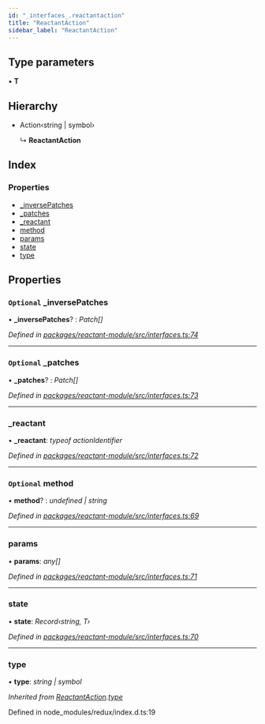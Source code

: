 ```yaml
---
id: "_interfaces_.reactantaction"
title: "ReactantAction"
sidebar_label: "ReactantAction"
---
```


## Type parameters

▪ **T**

## Hierarchy

* Action‹string | symbol›

  ↳ **ReactantAction**

## Index

### Properties

* [_inversePatches](_interfaces_.reactantaction.md#optional-_inversepatches)
* [_patches](_interfaces_.reactantaction.md#optional-_patches)
* [_reactant](_interfaces_.reactantaction.md#_reactant)
* [method](_interfaces_.reactantaction.md#optional-method)
* [params](_interfaces_.reactantaction.md#params)
* [state](_interfaces_.reactantaction.md#state)
* [type](_interfaces_.reactantaction.md#type)

## Properties

### `Optional` _inversePatches

• **_inversePatches**? : *Patch[]*

*Defined in [packages/reactant-module/src/interfaces.ts:74](https://github.com/unadlib/reactant/blob/f1370319/packages/reactant-module/src/interfaces.ts#L74)*

___

### `Optional` _patches

• **_patches**? : *Patch[]*

*Defined in [packages/reactant-module/src/interfaces.ts:73](https://github.com/unadlib/reactant/blob/f1370319/packages/reactant-module/src/interfaces.ts#L73)*

___

###  _reactant

• **_reactant**: *typeof actionIdentifier*

*Defined in [packages/reactant-module/src/interfaces.ts:72](https://github.com/unadlib/reactant/blob/f1370319/packages/reactant-module/src/interfaces.ts#L72)*

___

### `Optional` method

• **method**? : *undefined | string*

*Defined in [packages/reactant-module/src/interfaces.ts:69](https://github.com/unadlib/reactant/blob/f1370319/packages/reactant-module/src/interfaces.ts#L69)*

___

###  params

• **params**: *any[]*

*Defined in [packages/reactant-module/src/interfaces.ts:71](https://github.com/unadlib/reactant/blob/f1370319/packages/reactant-module/src/interfaces.ts#L71)*

___

###  state

• **state**: *Record‹string, T›*

*Defined in [packages/reactant-module/src/interfaces.ts:70](https://github.com/unadlib/reactant/blob/f1370319/packages/reactant-module/src/interfaces.ts#L70)*

___

###  type

• **type**: *string | symbol*

*Inherited from [ReactantAction](_interfaces_.reactantaction.md).[type](_interfaces_.reactantaction.md#type)*

Defined in node_modules/redux/index.d.ts:19
